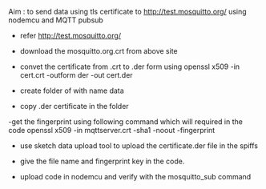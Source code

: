 Aim : to send data using tls certificate to http://test.mosquitto.org/ using nodemcu and 
MQTT pubsub

- refer http://test.mosquitto.org/
- download the mosquitto.org.crt from above site
- convet the certificate from .crt to .der form using 
openssl x509 -in cert.crt -outform der -out cert.der

- create folder of with name data
- copy .der certificate in the folder

-get the fingerprint using following command which will required in the code
openssl x509 -in  mqttserver.crt -sha1 -noout -fingerprint

- use sketch data upload tool to upload the certificate.der file in the spiffs

- give the file name and fingerprint key in the code.

- upload code in nodemcu and verify with the mosquitto_sub command